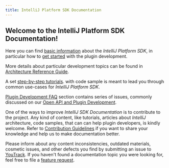 ```yaml
---
title: IntelliJ Platform SDK Documentation
---
```



## Welcome to the IntelliJ Platform SDK Documentation!

Here you can find [basic information](basics.html) about the *IntelliJ Platform SDK*, in particular how to
[get started]((basics/getting_started.html)) with the plugin development.

More details about particular development topics can be found in 
[Architecture Reference Guide](reference_guide.html). 

A set 
[step-by-step tutorials](tutorials.html). 
with code sample is meant to lead you through common use-cases for *IntelliJ Platform SDK*.


[Plugin Development FAQ](faq.html)
section contains series of issues, commonly discussed on our
[Open API and Plugin Development](https://devnet.jetbrains.com/community/idea/open_api_and_plugin_development).

One of the ways to improve *IntelliJ SDK Documentation* is to 
contribute to the project. 
Any kind of content, like tutorials, articles about *IntelliJ* architecture, code samples, that can can help plugin developers, is kindly welcome.
Refer to 
[Contribution Guidelines](contribution_guidelines.html)
if you want to share your knowledge and help us to make documentation better.


Please inform about any content inconsistencies, outdated materials, cosmetic issues, and other defects you find by submitting an issue to
[YouTrack](https://youtrack.jetbrains.com/issues/IJSDK). 
If you haven't found a documentation topic you were looking for, feel free to file a
[feature request](https://youtrack.jetbrains.com/issue/IJSDK-21#newissue). 






